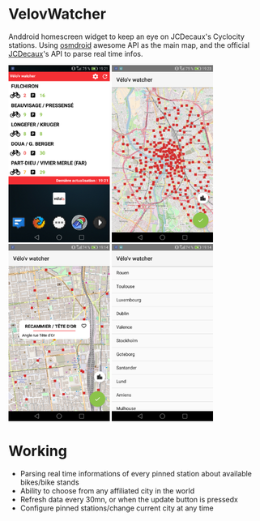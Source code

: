 # VelovWatcher
Anddroid homescreen widget to keep an eye on JCDecaux's Cyclocity stations. Using [osmdroid](https://github.com/osmdroid/osmdroid) awesome API as the main map, and the official [JCDecaux](https://developer.jcdecaux.com/#/opendata/vls?page=getstarted)'s API to parse real time infos.


<img src="homescreen.png" height="350" width="200"> <img src="city.png" height="350" width="200"> <img src="station.png" height="350" width="200"> <img src="contracts.png" height="350" width="200"> 

# Working
* Parsing real time informations of every pinned station about available bikes/bike stands
* Ability to choose from any affiliated city in the world
* Refresh data every 30mn, or when the update button is pressedx
* Configure pinned stations/change current city at any time
